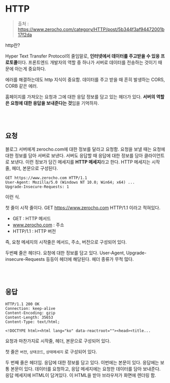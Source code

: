 # HTTP

> 출처 : https://www.zerocho.com/category/HTTP/post/5b344f3af94472001b17f2da

http란?

Hyper Text Transfer Protocol의 줄임말로, **인터넷에서 데이터를 주고받을 수 있응 프로토콜**이다. 프론트엔드 개발자의 역할 중 하나가 서버로 데이터를 전송하는 것이기 때문에 아는게 중요하다.

에러를 해결하는데도 http 지식이 중요함. 데이터를 주고 받을 때 흔히 발생하는 CORS, CORB 같은 에러.

홈페이지를 가져오는 요청과 그에 대한 응답 정보를 담고 있는 헤더가 있다. **서버의 역할은 요청에 대한 응답을 보내준다는 것**임을 기억하자.

<br/>

<br/>

## 요청

블로그 서버에게 zerocho.com에 대한 정보를 달라고 요청함. 요청을 보낼 때는 요청에 대한 정보를 담아 서버로 보낸다. 서버도 응답할 때 응답에 대한 정보를 담아 클라이언트로 보낸다. 이런 정보가 담긴 메세지를 **HTTP 메세지**라고 한다. HTTP 메세지는 시작 줄, 헤더, 본문으로 구성된다.

```
GET https://www.zerocho.com HTTP/1.1
User-Agent: Mozilla/5.0 (Windows NT 10.0; Win64; x64) ...
Upgrade-Insecure-Requests: 1
```

이런 식.

첫 줄이 시작 줄이다. GET https://www.zerocho.com HTTP/1.1 이라고 적혀있다. 

- GET : HTTP 메서드
- www.zerocho.com : 주소
- HTTP/1.1 : HTTP 버전

즉, 요청 메세지의 시작줄은 메서드, 주소, 버전으로 구성되어 있다.

두번째 줄은 헤더다. 요청에 대한 정보를 담고 있다. User-Agent, Upgrade-insecure-Requests 등등이 헤더에 해당된다. 헤더 종류가 무척 많다.

<br/>

<br/>

## 응답

```
HTTP/1.1 200 OK
Connection: keep-alive
Content-Encoding: gzip
Content-Length: 35653
Content-Type: text/html;

<!DOCTYPE html><html lang="ko" data-reactroot=""><head><title...
```

요청과 마찬가지로 시작줄, 헤더, 본문으로 구성되어 있다.

첫 줄은 `버전`, `상태코드`,  `상태메세지` 로 구성되어 있다.

두 번째 줄은 헤더임. 응답에 대한 정보를 담고 있다. 이번에는 본문이 있다. 응답에는 보통 본문이 있다. 데이터를 요청하고, 응답 메세지에는 요청한 데이터를 담아 보내준다. 응답 메세지에 HTML이 담겨있다. 이 HTML을 받아 브라우저가 화면에 렌더링 함.